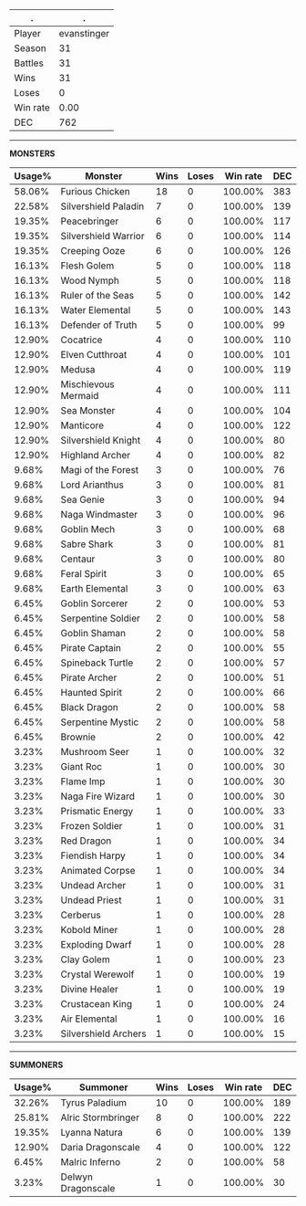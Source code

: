 .|.
|-|-
Player|evanstinger
Season|31
Battles|31
Wins|31
Loses|0
Win rate|0.00
DEC|762

---
**MONSTERS**

Usage%|Monster|Wins|Loses|Win rate|DEC|
-|-|-|-|-|-|
58.06%|Furious Chicken|18|0|100.00%|383|
22.58%|Silvershield Paladin|7|0|100.00%|139|
19.35%|Peacebringer|6|0|100.00%|117|
19.35%|Silvershield Warrior|6|0|100.00%|114|
19.35%|Creeping Ooze|6|0|100.00%|126|
16.13%|Flesh Golem|5|0|100.00%|118|
16.13%|Wood Nymph|5|0|100.00%|118|
16.13%|Ruler of the Seas|5|0|100.00%|142|
16.13%|Water Elemental|5|0|100.00%|143|
16.13%|Defender of Truth|5|0|100.00%|99|
12.90%|Cocatrice|4|0|100.00%|110|
12.90%|Elven Cutthroat|4|0|100.00%|101|
12.90%|Medusa|4|0|100.00%|119|
12.90%|Mischievous Mermaid|4|0|100.00%|111|
12.90%|Sea Monster|4|0|100.00%|104|
12.90%|Manticore|4|0|100.00%|122|
12.90%|Silvershield Knight|4|0|100.00%|80|
12.90%|Highland Archer|4|0|100.00%|82|
9.68%|Magi of the Forest|3|0|100.00%|76|
9.68%|Lord Arianthus|3|0|100.00%|81|
9.68%|Sea Genie|3|0|100.00%|94|
9.68%|Naga Windmaster|3|0|100.00%|96|
9.68%|Goblin Mech|3|0|100.00%|68|
9.68%|Sabre Shark|3|0|100.00%|81|
9.68%|Centaur|3|0|100.00%|80|
9.68%|Feral Spirit|3|0|100.00%|65|
9.68%|Earth Elemental|3|0|100.00%|63|
6.45%|Goblin Sorcerer|2|0|100.00%|53|
6.45%|Serpentine Soldier|2|0|100.00%|58|
6.45%|Goblin Shaman|2|0|100.00%|58|
6.45%|Pirate Captain|2|0|100.00%|55|
6.45%|Spineback Turtle|2|0|100.00%|57|
6.45%|Pirate Archer|2|0|100.00%|51|
6.45%|Haunted Spirit|2|0|100.00%|66|
6.45%|Black Dragon|2|0|100.00%|58|
6.45%|Serpentine Mystic|2|0|100.00%|58|
6.45%|Brownie|2|0|100.00%|42|
3.23%|Mushroom Seer|1|0|100.00%|32|
3.23%|Giant Roc|1|0|100.00%|30|
3.23%|Flame Imp|1|0|100.00%|30|
3.23%|Naga Fire Wizard|1|0|100.00%|30|
3.23%|Prismatic Energy|1|0|100.00%|33|
3.23%|Frozen Soldier|1|0|100.00%|31|
3.23%|Red Dragon|1|0|100.00%|34|
3.23%|Fiendish Harpy|1|0|100.00%|34|
3.23%|Animated Corpse|1|0|100.00%|34|
3.23%|Undead Archer|1|0|100.00%|31|
3.23%|Undead Priest|1|0|100.00%|31|
3.23%|Cerberus|1|0|100.00%|28|
3.23%|Kobold Miner|1|0|100.00%|28|
3.23%|Exploding Dwarf|1|0|100.00%|28|
3.23%|Clay Golem|1|0|100.00%|23|
3.23%|Crystal Werewolf|1|0|100.00%|19|
3.23%|Divine Healer|1|0|100.00%|19|
3.23%|Crustacean King|1|0|100.00%|24|
3.23%|Air Elemental|1|0|100.00%|16|
3.23%|Silvershield Archers|1|0|100.00%|15|

---
**SUMMONERS**

Usage%|Summoner|Wins|Loses|Win rate|DEC|
-|-|-|-|-|-|
32.26%|Tyrus Paladium|10|0|100.00%|189|
25.81%|Alric Stormbringer|8|0|100.00%|222|
19.35%|Lyanna Natura|6|0|100.00%|139|
12.90%|Daria Dragonscale|4|0|100.00%|122|
6.45%|Malric Inferno|2|0|100.00%|58|
3.23%|Delwyn Dragonscale|1|0|100.00%|30|
